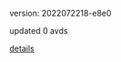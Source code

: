 version: 2022072218-e8e0

updated 0 avds

[details](https://github.com/0x74f917491bfa7ebfa379/ali_avd_db/blob/master/change_log/2022/07/22/18/e8e0.txt)